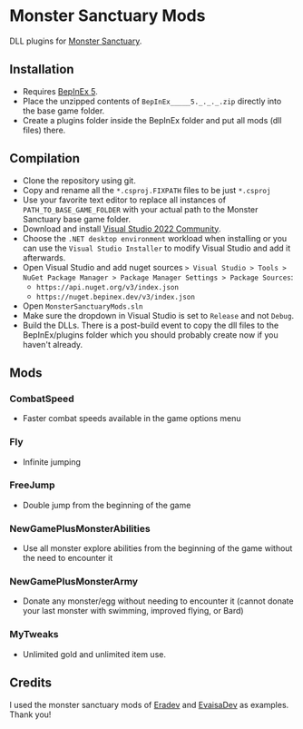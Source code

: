 # Monster Sanctuary Mods
DLL plugins for [Monster Sanctuary](https://www.google.com/search?q=monster+sanctuary).

## Installation
- Requires [BepInEx 5](https://github.com/BepInEx/BepInEx).
- Place the unzipped contents of `BepInEx_____5._._._.zip` directly into the base game folder.
- Create a plugins folder inside the BepInEx folder and put all mods (dll files) there.

## Compilation
- Clone the repository using git.
- Copy and rename all the `*.csproj.FIXPATH` files to be just `*.csproj`
- Use your favorite text editor to replace all instances of `PATH_TO_BASE_GAME_FOLDER` with your actual path to the Monster Sanctuary base game folder.
- Download and install [Visual Studio 2022 Community](https://visualstudio.microsoft.com/vs/community).
- Choose the `.NET desktop environment` workload when installing or you can use the `Visual Studio Installer` to modify Visual Studio and add it afterwards. 
- Open Visual Studio and add nuget sources `> Visual Studio > Tools > NuGet Package Manager > Package Manager Settings > Package Sources`:
  - `https://api.nuget.org/v3/index.json`
  - `https://nuget.bepinex.dev/v3/index.json`
- Open `MonsterSanctuaryMods.sln`
- Make sure the dropdown in Visual Studio is set to `Release` and not `Debug`.
- Build the DLLs. There is a post-build event to copy the dll files to the BepInEx/plugins folder which you should probably create now if you haven't already.

## Mods
### CombatSpeed
- Faster combat speeds available in the game options menu
### Fly
- Infinite jumping
### FreeJump
- Double jump from the beginning of the game
### NewGamePlusMonsterAbilities
- Use all monster explore abilities from the beginning of the game without the need to encounter it
### NewGamePlusMonsterArmy
- Donate any monster/egg without needing to encounter it (cannot donate your last monster with swimming, improved flying, or Bard)
### MyTweaks
- Unlimited gold and unlimited item use.

## Credits
I used the monster sanctuary mods of [Eradev](https://github.com/Eradev) and [EvaisaDev](https://github.com/EvaisaDev) as examples. Thank you!
